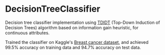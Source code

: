 # DecisionTreeClassifier
Decision tree classifier implementation using [TDIDT](https://de.wikipedia.org/wiki/Top-Down_Induction_of_Decision_Trees#:~:text=Top%2DDown%20Induction%20of%20Decision%20Trees%20oder%20kurz%20TDIDT%20ist,der%20Verwendung%20von%20Entscheidungsb%C3%A4umen%20basiert.) (Top-Down Induction of Decision Trees) algorithm based on information gain heuristic, for continuous attributes.

Trained the classifier on Kaggle's [Breast cancer dataset](https://www.kaggle.com/uciml/breast-cancer-wisconsin-data), and achieved 99.5% accuracy on training data and 94.7% accuracy on test data.
